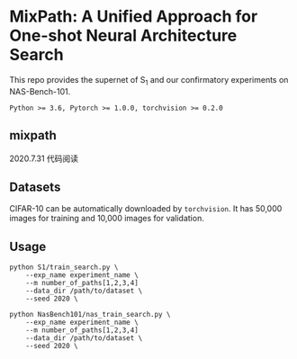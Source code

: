 # MixPath: A Unified Approach for One-shot Neural Architecture Search

This repo provides the supernet of S<sub>1</sub> and our confirmatory experiments on NAS-Bench-101.

```
Python >= 3.6, Pytorch >= 1.0.0, torchvision >= 0.2.0
```
## mixpath 

2020.7.31 代码阅读

## Datasets

CIFAR-10 can be automatically downloaded by `torchvision`. It has 50,000 images for
training and 10,000 images for validation.

## Usage

```
python S1/train_search.py \
    --exp_name experiment_name \
    --m number_of_paths[1,2,3,4]
    --data_dir /path/to/dataset \
    --seed 2020 \
```
```
python NasBench101/nas_train_search.py \
    --exp_name experiment_name \
    --m number_of_paths[1,2,3,4]
    --data_dir /path/to/dataset \
    --seed 2020 \
```


